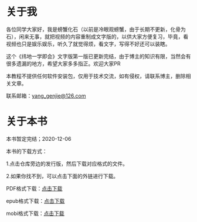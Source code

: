 # 关于我

各位同学大家好，我是螃蟹化石（以前是冷眼观螃蟹，由于长期不更新，化骨为石），闲来无事，就把视频的内容重制成文字版的，以供大家方便复习，毕竟，看视频也只是娱乐娱乐，听久了就觉得烦，看文字，写得不好还可以装瞎。

这个《纬地一学即会》文字版第一版已更新完结，由于博主的知识有限，当然会有很多遗漏的地方，希望大家多多指正。欢迎大家PR

本教程不提供任何软件安装包，仅用于技术交流，如有侵权，请联系博主，删除相关文章。

联系邮箱：yang_genjie@126.com

# 关于本书

本书暂定完结；2020-12-06

本书的下载方式：

1.点击仓库旁边的发行版，然后下载对应格式的文件。

2.如果你找不到，可以点击下面的外链进行下载。

PDF格式下载：[点击下载](https://wwi.lanzous.com/ihWbYjmx8vi)

epub格式下载：[点击下载](https://www.lanzoui.com/iftvYj444cd)

mobi格式下载：[点击下载](https://www.lanzoui.com/iwlFIj443xi)

